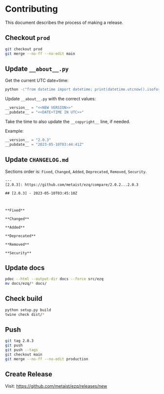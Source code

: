 # Contributing

This document describes the process of making a release.

## Checkout `prod`

```bash
git checkout prod
git merge --no-ff --no-edit main
```

## Update `__about__.py`

Get the current UTC date+time:

```bash
python -c"from datetime import datetime; print(datetime.utcnow().isoformat()[:19] + 'Z')"
```

Update `__about__.py` with the correct values:

```python
__version__ = "<<NEW VERSION>>"
__pubdate__ = "<<DATE+TIME IN UTC>>"
```

Take the time to also update the `__copyright__` line, if needed.

Example:

```python
__version__ = "2.0.3"
__pubdate__ = "2023-05-10T03:44:41Z"
```

## Update `CHANGELOG.md`

Sections order is: `Fixed`, `Changed`, `Added`, `Deprecated`, `Removed`, `Security`.

```text
---
[2.0.3]: https://github.com/metaist/ezq/compare/2.0.2...2.0.3

## [2.0.3] - 2023-05-10T03:45:10Z



**Fixed**

**Changed**

**Added**

**Deprecated**

**Removed**

**Security**

```

## Update docs

```bash
pdoc --html --output-dir docs --force src/ezq
mv docs/ezq/* docs/
```

## Check build

```bash
python setup.py build
twine check dist/*
```

## Push

```bash
git tag 2.0.3
git push
git push --tags
git checkout main
git merge --no-ff --no-edit production
```

## Create Release

Visit: https://github.com/metaist/ezq/releases/new
